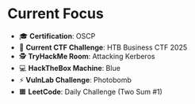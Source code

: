 # Current Focus
- 🎓 **Certification**: OSCP  
- 🏴 **Current CTF Challenge**: HTB Business CTF 2025  
- 🕵️ **TryHackMe Room**: Attacking Kerberos  
- 💻 **HackTheBox Machine**: Blue  
- ⚡ **VulnLab Challenge**: Photobomb  
- 🟧 **LeetCode**: Daily Challenge (Two Sum #1)  
